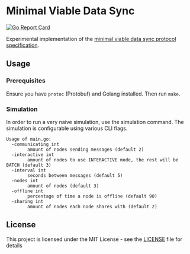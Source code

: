 # Minimal Viable Data Sync

[![Go Report Card](https://goreportcard.com/badge/github.com/status-im/mvds)](https://goreportcard.com/report/github.com/status-im/mvds)

Experimental implementation of the [minimal viable data sync protocol specification](https://notes.status.im/bZHk_BNkSAe8-TY7DxdNEg?view).

## Usage

### Prerequisites

Ensure you have `protoc` (Protobuf) and Golang installed. Then run `make`.

### Simulation

In order to run a very naive simulation, use the simulation command. The simulation is configurable using various CLI flags.

```
Usage of main.go:
  -communicating int
    	amount of nodes sending messages (default 2)
  -interactive int
    	amount of nodes to use INTERACTIVE mode, the rest will be BATCH (default 3)
  -interval int
    	seconds between messages (default 5)
  -nodes int
    	amount of nodes (default 3)
  -offline int
    	percentage of time a node is offline (default 90)
  -sharing int
    	amount of nodes each node shares with (default 2)
```

## License

This project is licensed under the MIT License - see the [LICENSE](LICENSE) file for details
